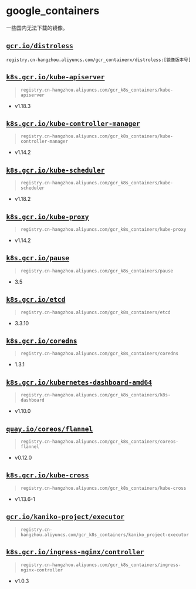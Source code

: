 # google_containers 
一些国内无法下载的镜像。

## [`gcr.io/distroless`](images/distroless/Dockerfile) 

```
registry.cn-hangzhou.aliyuncs.com/gcr_containerx/distroless:[镜像版本号] 
```

## [`k8s.gcr.io/kube-apiserver`](images/kube-apiserver/Dockerfile)

  > `registry.cn-hangzhou.aliyuncs.com/gcr_k8s_containers/kube-apiserver`

  - v1.18.3

## [`k8s.gcr.io/kube-controller-manager`](images/kube-controller-manager/Dockerfile)

  > `registry.cn-hangzhou.aliyuncs.com/gcr_k8s_containers/kube-controller-manager`

  - v1.14.2

## [`k8s.gcr.io/kube-scheduler`](images/kube-scheduler/Dockerfile)

  > `registry.cn-hangzhou.aliyuncs.com/gcr_k8s_containers/kube-scheduler`

  - v1.18.2

## [`k8s.gcr.io/kube-proxy`](images/kube-proxy/Dockerfile)

  > `registry.cn-hangzhou.aliyuncs.com/gcr_k8s_containers/kube-proxy`

  - v1.14.2

## [`k8s.gcr.io/pause`](images/pause/amd64/Dockerfile)

  > `registry.cn-hangzhou.aliyuncs.com/gcr_k8s_containers/pause`

  - 3.5

## [`k8s.gcr.io/etcd`](images/etcd/Dockerfile)

  > `registry.cn-hangzhou.aliyuncs.com/gcr_k8s_containers/etcd`

  - 3.3.10

## [`k8s.gcr.io/coredns`](images/coredns/Dockerfile)
  > `registry.cn-hangzhou.aliyuncs.com/gcr_k8s_containers/coredns`

  - 1.3.1

## [`k8s.gcr.io/kubernetes-dashboard-amd64`](images/k8s-dashboard/Dockerfile)

  > `registry.cn-hangzhou.aliyuncs.com/gcr_k8s_containers/k8s-dashboard`

  - v1.10.0

## [`quay.io/coreos/flannel`](images/coreos-flannel/amd64/Dockerfile)

  > `registry.cn-hangzhou.aliyuncs.com/gcr_k8s_containers/coreos-flannel`

  - v0.12.0

## [`k8s.gcr.io/kube-cross`](images/kube-cross/Dockerfile)

  > `registry.cn-hangzhou.aliyuncs.com/gcr_k8s_containers/kube-cross`

  - v1.13.6-1


## [`gcr.io/kaniko-project/executor`](images/kaniko-project/executor/Dockerfile)

  > `registry.cn-hangzhou.aliyuncs.com/gcr_k8s_containers/kaniko_project-executor`

  

## [`k8s.gcr.io/ingress-nginx/controller`](images/ingress-nginx/Dockerfile)

  > `registry.cn-hangzhou.aliyuncs.com/gcr_k8s_containers/ingress-nginx-controller`

  - v1.0.3
